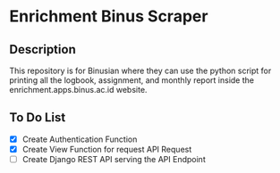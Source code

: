 # Enrichment Binus Scraper

## Description

This repository is for Binusian where they can use the python script for printing all the logbook, assignment, and monthly report inside the enrichment.apps.binus.ac.id website.

## To Do List

- [x] Create Authentication Function
- [x] Create View Function for request API Request
- [ ] Create Django REST API serving the API Endpoint
